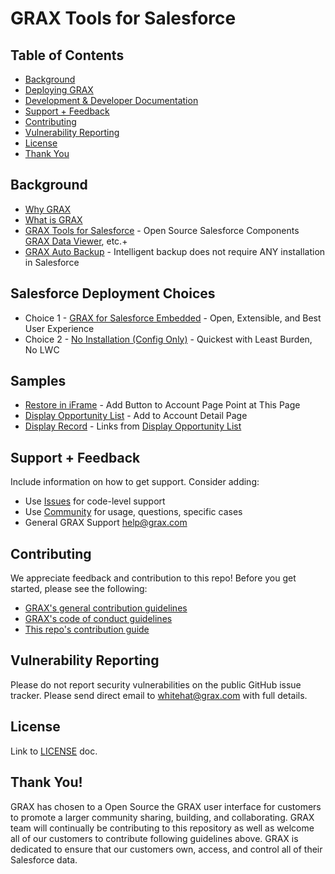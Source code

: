 # GRAX Tools for Salesforce

## Table of Contents

- [Background](#background-information)
- [Deploying GRAX](#salesforce-deployment-choices)
- [Development & Developer Documentation](./docs/DEVELOPMENT.md)
- [Support + Feedback](#support--feedback)
- [Contributing](#contributing)
- [Vulnerability Reporting](#vulnerability-reporting)
- [License](#license)
- [Thank You](#thank-you)

## Background

- [Why GRAX](https://www.grax.com/why-grax/)
- [What is GRAX](https://documentation.grax.io/docs/grax-overview)
- [GRAX Tools for Salesforce](./README.md) - Open Source Salesforce Components [GRAX Data Viewer](https://documentation.grax.io/docs/grax-data-viewer), etc.+
- [GRAX Auto Backup](https://documentation.grax.io/docs/executions) - Intelligent backup does not require ANY installation in Salesforce

## Salesforce Deployment Choices

- Choice 1 - [GRAX for Salesforce Embedded](./docs/README.md#step-2--grax-ui-for-salesforce) - Open, Extensible, and Best User Experience
- Choice 2 - [No Installation (Config Only)](./docs/NO-INSTALLATION.md) - Quickest with Least Burden, No LWC

## Samples

- [Restore in iFrame](./force-app/main/default/pages/GRAXRestoreIframe.page) - Add Button to Account Page Point at This Page
- [Display Opportunity List](./force-app/main/default/pages/GRAXEmbedDisplayOppList.page) - Add to Account Detail Page
- [Display Record](./force-app/main/default/pages/GRAXEmbedDisplayRecord.page) - Links from [Display Opportunity List](./force-app/main/default/pages/GRAXEmbedDisplayOppList.page)

## Support + Feedback

Include information on how to get support. Consider adding:

- Use [Issues](https://github.com/graxinc/grax-salesforce-embedded/issues) for code-level support
- Use [Community](https://www.grax.com/) for usage, questions, specific cases
- General GRAX Support [help@grax.com](mailto::help@grax.com?subject=[GitHub]grax-salesforce-embedded)

## Contributing

We appreciate feedback and contribution to this repo! Before you get started, please see the following:

- [GRAX's general contribution guidelines](https://github.com/graxinc/grax-salesforce-embedded/blob/master/GENERAL-CONTRIBUTING.md)
- [GRAX's code of conduct guidelines](https://github.com/graxinc/grax-salesforce-embedded/blob/master/CODE-OF-CONDUCT.md)
- [This repo's contribution guide](CONTRIBUTING.md)

## Vulnerability Reporting

Please do not report security vulnerabilities on the public GitHub issue tracker. Please send direct email to [whitehat@grax.com](mailto:help@grax.com?subject=[GitHub]Whitehat%20Responsible%20Disclosure) with full details.

## License

Link to [LICENSE](./LICENSE.md) doc.

## Thank You!

GRAX has chosen to a Open Source the GRAX user interface for customers to promote a larger community sharing, building, and collaborating. GRAX team will continually be contributing to this repository as well as welcome all of our customers to contribute following guidelines above. GRAX is dedicated to ensure that our customers own, access, and control all of their Salesforce data.
